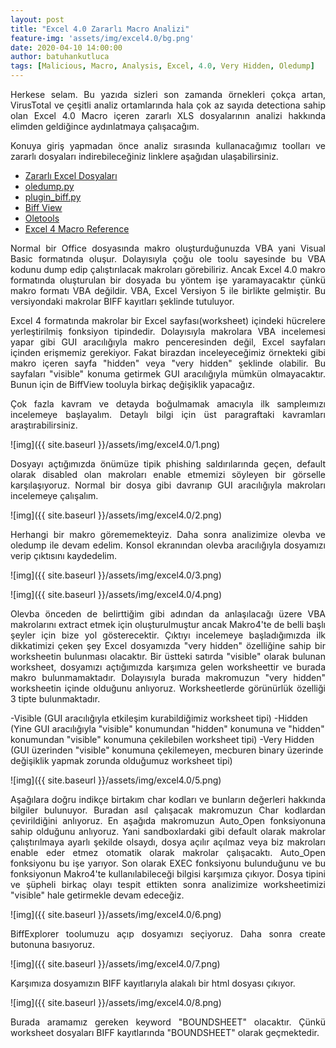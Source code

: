 ```yaml
---
layout: post
title: "Excel 4.0 Zararlı Macro Analizi"
feature-img: 'assets/img/excel4.0/bg.png'
date: 2020-04-10 14:00:00
author: batuhankutluca
tags: [Malicious, Macro, Analysis, Excel, 4.0, Very Hidden, Oledump]
---
```


<p align="justify">Herkese selam. Bu yazıda sizleri son zamanda örnekleri çokça artan, VirusTotal ve çeşitli analiz ortamlarında hala çok az sayıda detectiona sahip olan Excel 4.0 Macro içeren zararlı XLS dosyalarının analizi hakkında elimden geldiğince aydınlatmaya çalışacağım.</p>

<p align="justify">Konuya giriş yapmadan önce analiz sırasında kullanacağımız toolları ve zararlı dosyaları indirebileceğiniz linklere aşağıdan ulaşabilirsiniz.</p>

* [Zararlı Excel Dosyaları][maldoc]
* [oledump.py][oledump]
* [plugin_biff.py][plugin_biff]
* [Biff View][biffview]
* [Oletools][oletools]
* [Excel 4 Macro Reference][ref]

<p align="justify">Normal bir Office dosyasında makro oluşturduğunuzda VBA yani Visual Basic formatında oluşur. Dolayısıyla çoğu ole toolu sayesinde bu VBA kodunu dump edip çalıştırılacak makroları görebiliriz. Ancak Excel 4.0 makro formatında oluşturulan bir dosyada bu yöntem işe yaramayacaktır çünkü makro formatı VBA değildir. VBA, Excel Versiyon 5 ile birlikte gelmiştir. Bu versiyondaki makrolar BIFF kayıtları şeklinde tutuluyor.</p>

<p align="justify">Excel 4 formatında makrolar bir Excel sayfası(worksheet) içindeki hücrelere yerleştirilmiş fonksiyon tipindedir. Dolayısıyla makrolara VBA incelemesi yapar gibi GUI aracılığıyla makro penceresinden değil, Excel sayfaları içinden erişmemiz gerekiyor. Fakat birazdan inceleyeceğimiz örnekteki gibi makro içeren sayfa "hidden" veya "very hidden" şeklinde olabilir. Bu sayfaları "visible" konuma getirmek GUI aracılığıyla mümkün olmayacaktır. Bunun için de BiffView tooluyla birkaç değişiklik yapacağız.</p>

<p align="justify">Çok fazla kavram ve detayda boğulmamak amacıyla ilk sampleımızı incelemeye başlayalım. Detaylı bilgi için üst paragraftaki kavramları araştırabilirsiniz.</p>

![img]({{ site.baseurl }}/assets/img/excel4.0/1.png)

<p align="justify">Dosyayı açtığımızda önümüze tipik phishing saldırılarında geçen, default olarak disabled olan makroları enable etmemizi söyleyen bir görselle karşılaşıyoruz. Normal bir dosya gibi davranıp GUI aracılığıyla makroları incelemeye çalışalım. </p>

![img]({{ site.baseurl }}/assets/img/excel4.0/2.png)

<p align="justify">Herhangi bir makro görememekteyiz. Daha sonra analizimize olevba ve oledump ile devam edelim. Konsol ekranından olevba aracılığıyla dosyamızı verip çıktısını kaydedelim.</p>

![img]({{ site.baseurl }}/assets/img/excel4.0/3.png)

![img]({{ site.baseurl }}/assets/img/excel4.0/4.png)

<p align="justify">Olevba önceden de belirttiğim gibi adından da anlaşılacağı üzere VBA makrolarını extract etmek için oluşturulmuştur ancak Makro4'te de belli başlı şeyler için bize yol gösterecektir. Çıktıyı incelemeye başladığımızda ilk dikkatimizi çeken şey Excel dosyamızda "very hidden" özelliğine sahip bir worksheetin bulunması olacaktır. Bir üstteki satırda "visible" olarak bulunan worksheet, dosyamızı açtığımızda karşımıza gelen worksheettir ve burada makro bulunmamaktadır. Dolayısıyla burada makromuzun "very hidden" worksheetin içinde olduğunu anlıyoruz. Worksheetlerde görünürlük özelliği 3 tipte bulunmaktadır. </p>

-Visible (GUI aracılığıyla etkileşim kurabildiğimiz worksheet tipi)
-Hidden (Yine GUI aracılığıyla "visible" konumundan "hidden" konumuna ve "hidden" konumundan "visible" konumuna çekilebilen worksheet tipi)
-Very Hidden (GUI üzerinden "visible" konumuna çekilemeyen, mecburen binary üzerinde değişiklik yapmak zorunda olduğumuz worksheet tipi)

![img]({{ site.baseurl }}/assets/img/excel4.0/5.png)

<p align="justify">Aşağılara doğru indikçe birtakım char kodları ve bunların değerleri hakkında bilgiler bulunuyor. Buradan asıl çalışacak makromuzun Char kodlardan çevirildiğini anlıyoruz. En aşağıda makromuzun Auto_Open fonksiyonuna sahip olduğunu anlıyoruz. Yani sandboxlardaki gibi default olarak makrolar çalıştırılmaya ayarlı şekilde olsaydı, dosya açılır açılmaz veya biz makroları enable eder etmez otomatik olarak  makrolar çalışacaktı. Auto_Open fonksiyonu bu işe yarıyor. Son olarak EXEC fonksiyonu bulunduğunu ve bu fonksiyonun Makro4'te kullanılabileceği bilgisi karşımıza çıkıyor. Dosya tipini ve şüpheli birkaç olayı tespit ettikten sonra analizimize worksheetimizi "visible" hale getirmekle devam edeceğiz.</p>

![img]({{ site.baseurl }}/assets/img/excel4.0/6.png)

<p align="justify">BiffExplorer toolumuzu açıp dosyamızı seçiyoruz. Daha sonra create butonuna basıyoruz. </p>

![img]({{ site.baseurl }}/assets/img/excel4.0/7.png)

<p align="justify">Karşımıza dosyamızın BIFF kayıtlarıyla alakalı bir html dosyası çıkıyor.</p>

![img]({{ site.baseurl }}/assets/img/excel4.0/8.png)

<p align="justify">Burada aramamız gereken keyword "BOUNDSHEET" olacaktır. Çünkü worksheet dosyaları BIFF kayıtlarında "BOUNDSHEET" olarak geçmektedir.</p>


[maldoc]: https://github.com/batuhankutluca/Excel-4.0-Maldoc-Samples
[oledump]: https://github.com/DidierStevens/DidierStevensSuite/blob/master/oledump.py
[plugin_biff]: https://github.com/DidierStevens/DidierStevensSuite/blob/master/plugin_biff.py
[biffview]: https://www.aldeid.com/wiki/BiffView
[oletools]: https://github.com/decalage2/oletools/wiki/Install
[ref]: https://d13ot9o61jdzpp.cloudfront.net/files/Excel%204.0%20Macro%20Functions%20Reference.pdf